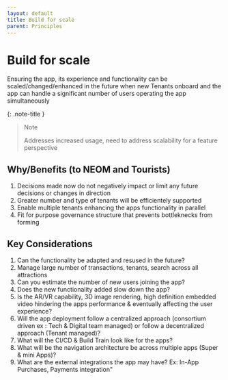 ```yaml
---
layout: default
title: Build for scale
parent: Principles
---
```


# Build for scale

Ensuring the app, its experience and functionality can be scaled/changed/enhanced in the future when new Tenants onboard and the app can handle a significant number of users operating the app simultaneously

{: .note-title }
> Note
>
> Addresses  increased  usage,  need  to  address  scalability  for  a  feature  perspective



## Why/Benefits (to NEOM and Tourists)

1. Decisions made now do not negatively impact or limit any future decisions or changes in direction
2. Greater number and type of tenants will be efficientely supported
3. Enable multiple tenants enhancing the apps functionality in parallel
4. Fit for purpose governance structure that prevents bottleknecks from forming

## Key Considerations

1. Can the functionality be adapted and resused in the future?
2. Manage large number of transactions, tenants, search across all attractions
3. Can you estimate the number of new users joining the app?
4. Does the new functionality added slow down the app?
5. Is the AR/VR capability, 3D image rendering, high definition embedded video hindering the apps performance & eventually affecting the user experience?
6. Will the app deployment follow a centralized approach (consortium driven ex : Tech & Digital team managed) or follow a decentralized approach (Tenant managed)?
7. What will the CI/CD & Build Train look like for the apps?
8. What will be the navigation architecture be across multiple apps (Super & mini Apps)?
9. What are the external integrations the app may have? Ex: In-App Purchases, Payments integration"
